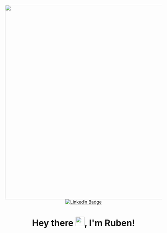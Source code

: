 <div id="header" align="center">
  <img src="" width="622"/>
  
  <div id="badges">
    <a href="https://www.linkedin.com/in/yerti/">
      <img src="https://img.shields.io/badge/LinkedIn-blue?style=for-the-badge&logo=linkedin&logoColor=white" alt="LinkedIn Badge"/>
    </a>
  </div>
  <h1>
    Hey there <img src="https://media.giphy.com/media/hvRJCLFzcasrR4ia7z/giphy.gif" width="30px"/>, I'm Ruben!
  </h1>
</div>
